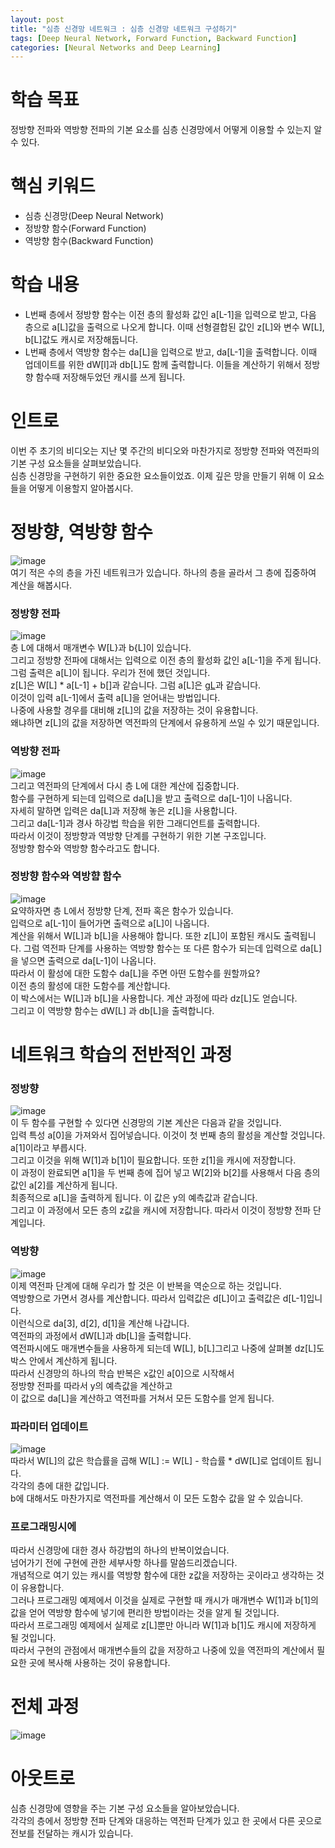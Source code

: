 ```yaml
---
layout: post
title: "심층 신경망 네트워크 : 심층 신경망 네트워크 구성하기"
tags: [Deep Neural Network, Forward Function, Backward Function]
categories: [Neural Networks and Deep Learning]
---
```

# 학습 목표
정방향 전파와 역방향 전파의 기본 요소를 심층 신경망에서 어떻게 이용할 수 있는지 알 수 있다.

# 핵심 키워드
* 심층 신경망(Deep Neural Network)
* 정방향 함수(Forward Function)
* 역방향 함수(Backward Function)

# 학습 내용
* L번째 층에서 정방향 함수는 이전 층의 활성화 값인 a[L-1]을 입력으로 받고, 다음 층으로 a[L]값을 출력으로 나오게 합니다. 이때 선형결합된 값인 z[L]와 변수 W[L], b[L]값도 캐시로 저장해둡니다.
* L번째 층에서 역방향 함수는 da[L]을 입력으로 받고, da[L-1]을 출력합니다. 이때 업데이트를 위한 dW[l]과 db[L]도 함께 출력합니다. 이들을 계산하기 위해서 정방향 함수때 저장해두었던 캐시를 쓰게 됩니다.


# 인트로
이번 주 초기의 비디오는 지난 몇 주간의 비디오와 마찬가지로 정방향 전파와 역전파의 기본 구성 요소들을 살펴보았습니다.   
심층 신경망을 구현하기 위한 중요한 요소들이었죠. 이제 깊은 망을 만들기 위해 이 요소들을 어떻게 이용할지 알아봅시다.    

# 정방향, 역방향 함수

![image](https://user-images.githubusercontent.com/50114210/64488706-d5be1b80-d285-11e9-807c-89390f181e57.png)    
여기 적은 수의 층을 가진 네트워크가 있습니다. 하나의 층을 골라서 그 층에 집중하여 계산을 해봅시다.    

### 정방향 전파
![image](https://user-images.githubusercontent.com/50114210/64488735-45340b00-d286-11e9-98d5-d34910af3f5d.png)    
층 L에 대해서 매개변수 W[L}과 b{L]이 있습니다.     
그리고 정방향 전파에 대해서는 입력으로 이전 층의 활성화 값인 a[L-1]을 주게 됩니다.    
그럼 출력은 a[L]이 됩니다. 우리가 전에 했던 것입니다.    
z[L]은 W[L] * a[L-1] + b[]과 같습니다. 그럼 a[L]은 g[L](z[L])과 같습니다.     
이것이 입력 a[L-1]에서 출력 a[L]을 얻어내는 방법입니다.   
나중에 사용할 경우를 대비해 z[L]의 값을 저장하는 것이 유용합니다.    
왜냐하면 z[L]의 값을 저장하면 역전파의 단계에서 유용하게 쓰일 수 있기 때문입니다.   

### 역방향 전파
![image](https://user-images.githubusercontent.com/50114210/64488742-5846db00-d286-11e9-88c3-f0c170c9cecb.png)    
그리고 역전파의 단계에서 다시 층 L에 대한 계산에 집중합니다.    
함수를 구현하게 되는데 입력으로 da[L]을 받고 출력으로 da[L-1]이 나옵니다.    
자세히 말하면 입력은 da[L]과 저장해 놓은 z[L]을 사용합니다.   
그리고 da[L-1]과 경사 하강법 학습을 위한 그래디언트를 출력합니다.    
따라서 이것이 정방향과 역방향 단계를 구현하기 위한 기본 구조입니다.    
정방향 함수와 역방향 함수라고도 합니다.     

### 정방향 함수와 역방햠 함수
![image](https://user-images.githubusercontent.com/50114210/64488769-aa87fc00-d286-11e9-935e-249de3ea24bd.png)    
요약하자면 층 L에서 정방향 단계, 전파 혹은 함수가 있습니다.     
입력으로 a[L-1]이 들어가면 출력으로 a[L]이 나옵니다.   
계산을 위해서 W[L]과 b[L]을 사용해야 합니다. 또한 z[L]이 포함된 캐시도 출력됩니다.
그럼 역전파 단계를 사용하는 역방향 함수는 또 다른 함수가 되는데
입력으로 da[L]을 넣으면 출력으로 da[L-1]이 나옵니다.   
따라서 이 활성에 대한 도함수 da[L]을 주면 아떤 도함수를 원할까요?    
이전 층의 활성에 대한 도함수를 계산합니다.    
이 박스에서는 W[L]과 b[L]을 사용합니다. 계산 과정에 따라 dz[L]도 얻습니다.    
그리고 이 역방향 함수는 dW[L] 과 db[L]을 출력합니다.   

# 네트워크 학습의 전반적인 과정

### 정방향
![image](https://user-images.githubusercontent.com/50114210/64488844-677a5880-d287-11e9-8976-7b53794c673b.png)    
이 두 함수를 구현할 수 있다면 신경망의 기본 계산은 다음과 같을 것입니다.    
입력 특성 a[0]을 가져와서 집어넣습니다. 이것이 첫 번째 층의 활성을 계산할 것입니다. a[1]이라고 부릅시다.    
그리고 이것을 위해 W[1]과 b[1]이 필요합니다. 또한 z[1]을 캐시에 저장합니다.     
이 과정이 완료되면 a[1]을 두 번째 층에 집어 넣고 W[2]와 b[2]를 사용해서 다음 층의 값인 a[2]를 계산하게 됩니다.    
최종적으로 a[L]을 출력하게 됩니다. 이 값은 y의 예측값과 같습니다.     
그리고 이 과정에서 모든 층의 z값을 캐시에 저장합니다. 따라서 이것이 정방향 전파 단계입니다.

### 역방향
![image](https://user-images.githubusercontent.com/50114210/64488878-d5bf1b00-d287-11e9-99bd-1f7c8289cf2b.png)     
이제 역전파 단계에 대해 우리가 할 것은 이 반복을 역순으로 하는 것입니다.    
역방향으로 가면서 경사를 계산합니다. 따라서 입력값은 d[L]이고 출력값은 d[L-1]입니다.    
이런식으로 da[3], d[2], d[1]을 계산해 나갑니다.   
역전파의 과정에서 dW[L]과 db[L]을 출력합니다.    
역전파시에도 매개변수들을 사용하게 되는데 W[L], b[L]그리고 나중에 살펴볼 dz[L]도 박스 안에서 계산하게 됩니다.     
따라서 신경망의 하나의 학습 반복은 x값인 a[0]으로 시작해서     
정방향 전파를 따라서 y의 예측값을 계산하고    
이 값으로 da[L]을 계산하고 역전파를 거쳐서 모든 도함수를 얻게 됩니다.     

### 파라미터 업데이트
![image](https://user-images.githubusercontent.com/50114210/64488907-49612800-d288-11e9-9f25-c720addfb160.png)    
따라서 W[L]의 값은 학습률을 곱해 W[L] := W[L] - 학습률 * dW[L]로 업데이트 됩니다.   
각각의 층에 대한 값입니다.   
b에 대해서도 마찬가지로 역전파를 계산해서 이 모든 도함수 값을 알 수 있습니다.    

### 프로그래밍시에 
따라서 신경망에 대한 경사 하강법의 하나의 반복이었습니다.    
넘어가기 전에 구현에 관한 세부사항 하나를 말씀드리겠습니다.    
개념적으로 여기 있는 캐시를 역방향 함수에 대한 z값을 저장하는 곳이라고 생각하는 것이 유용합니다.    
그러나 프로그래밍 예제에서 이것을 실제로 구현할 때 캐시가 매개변수 W[1]과 b[1]의 값을 얻어 역방향 함수에 넣기에 편리한 방법이라는 것을 알게 될 것입니다.    
따라서 프로그래밍 예제에서 실제로 z[L]뿐만 아니라 W[1]과 b[1]도 캐시에 저장하게 될 것입니다.   
따라서 구현의 관점에서 매개변수들의 값을 저장하고 나중에 있을 역전파의 계산에서 필요한 곳에 복사해 사용하는 것이 유용합니다.    

# 전체 과정
![image](https://user-images.githubusercontent.com/50114210/64488958-e1f7a800-d288-11e9-977b-1deb721edf7c.png)    

# 아웃트로
심층 신경망에 영향을 주는 기본 구성 요소들을 알아보았습니다.    
각각의 층에서 정방향 전파 단계와 대응하는 역전파 단계가 있고 한 곳에서 다른 곳으로 전보를 전달하는 캐시가 있습니다.





